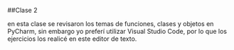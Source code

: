 ##Clase 2

en esta clase se revisaron los temas de funciones, clases y objetos en PyCharm, sin embargo yo preferí utilizar Visual Studio Code, por lo que los ejercicios los realicé en este editor de texto.

